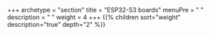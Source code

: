 +++
archetype = "section"
title = "ESP32-S3 boards"
menuPre = "<i class='fas fa-microchip'></i> "
description = " "
weight = 4
+++
{{% children sort="weight" description="true" depth="2" %}}
